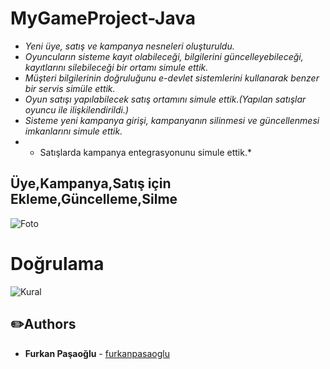 # MyGameProject-Java

* *Yeni üye, satış ve kampanya nesneleri oluşturuldu.*
* *Oyuncuların sisteme kayıt olabileceği, bilgilerini güncelleyebileceği, kayıtlarını silebileceği bir ortamı simule ettik.*
* *Müşteri bilgilerinin doğruluğunu e-devlet sistemlerini kullanarak benzer bir servis simüle ettik.*
* *Oyun satışı yapılabilecek satış ortamını simule ettik.(Yapılan satışlar oyuncu ile ilişkilendirildi.)*
* *Sisteme yeni kampanya girişi, kampanyanın silinmesi ve güncellenmesi imkanlarını simule ettik.*
* * Satışlarda kampanya entegrasyonunu simule ettik.*

## Üye,Kampanya,Satış için Ekleme,Güncelleme,Silme
![Foto](https://raw.githubusercontent.com/furkanpasaoglu/githubImages/main/MyGameProject.png)

# Doğrulama
![Kural](https://raw.githubusercontent.com/furkanpasaoglu/githubImages/main/Check.png)

## :pencil2:Authors
* **Furkan Paşaoğlu** - [furkanpasaoglu](https://github.com/furkanpasaoglu)
